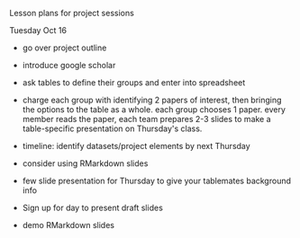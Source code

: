 Lesson plans for project sessions

Tuesday Oct 16

 - go over project outline
 - introduce google scholar
 - ask tables to define their groups and enter into spreadsheet
 - charge each group with identifying 2 papers of interest, then bringing the options to the table as a whole. each group chooses 1 paper. every member reads the paper, each team prepares 2-3 slides to make a table-specific presentation on Thursday's class.
 - timeline: identify datasets/project elements by next Thursday
 
 - consider using RMarkdown slides
 - few slide presentation for Thursday to give your tablemates background info
 - Sign up for day to present draft slides
 
 
 - demo RMarkdown slides  